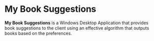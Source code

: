 # My Book Suggestions
**My Book Suggestions** is a Windows Desktop Application that provides book suggestions to the client using an effective algorithm that outputs books based on the preferences.
